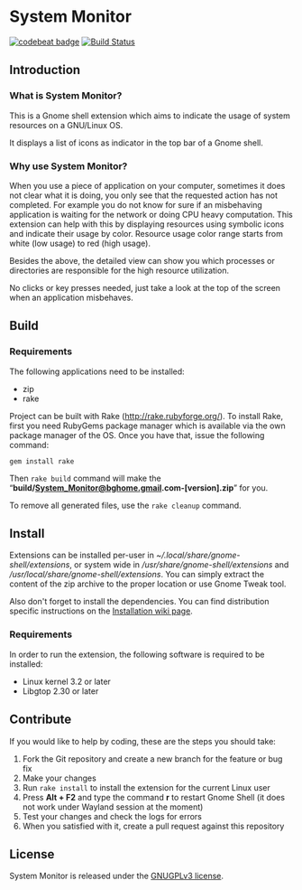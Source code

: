 # System Monitor

[![codebeat badge](https://codebeat.co/badges/7d1c7fdf-19b1-402a-b222-b2791e868e1d)](https://codebeat.co/projects/github-com-elvetemedve-gnome-shell-extension-system-monitor-master)
[![Build Status](https://travis-ci.org/elvetemedve/gnome-shell-extension-system-monitor.svg?branch=master)](https://travis-ci.org/elvetemedve/gnome-shell-extension-system-monitor)

## Introduction

### What is System Monitor?
This is a Gnome shell extension which aims to indicate the usage of system resources on a GNU/Linux OS.

It displays a list of icons as indicator in the top bar of a Gnome shell.

### Why use System Monitor?
When you use a piece of application on your computer, sometimes it does not clear what it is doing, you only see that the requested action
has not completed. For example you do not know for sure if an misbehaving application is waiting for the network
or doing CPU heavy computation. This extension can help with this by displaying resources using symbolic
icons and indicate their usage by color. Resource usage color range starts from white (low usage) to red (high usage).

Besides the above, the detailed view can show you which processes or directories are responsible for the high resource utilization.

No clicks or key presses needed, just take a look at the top of the screen when an application misbehaves.

## Build

### Requirements

The following applications need to be installed:
- zip
- rake

Project can be built with Rake (http://rake.rubyforge.org/).
To install Rake, first you need RubyGems package manager which is available via the own package manager
of the OS. Once you have that, issue the following command:

    gem install rake

Then `rake build` command will make the “**build/System_Monitor@bghome.gmail.com-[version].zip**” for you.

To remove all generated files, use the `rake cleanup` command.

## Install

Extensions can be installed per-user in *~/.local/share/gnome-shell/extensions*, or system wide in */usr/share/gnome-shell/extensions* and */usr/local/share/gnome-shell/extensions*.
You can simply extract the content of the zip archive to the proper location or use Gnome Tweak tool.

Also don't forget to install the dependencies. You can find distribution specific instructions on the [Installation wiki page](https://github.com/elvetemedve/gnome-shell-extension-system-monitor/wiki/Installation).

### Requirements

In order to run the extension, the following software is required to be installed:
- Linux kernel 3.2 or later
- Libgtop 2.30 or later

## Contribute

If you would like to help by coding, these are the steps you should take:

1. Fork the Git repository and create a new branch for the feature or bug fix
1. Make your changes
1. Run `rake install` to install the extension for the current Linux user
1. Press **Alt + F2** and type the command **r** to restart Gnome Shell (it does not work under Wayland session at the moment)
1. Test your changes and check the logs for errors
1. When you satisfied with it, create a pull request against this repository

## License

System Monitor is released under the [GNUGPLv3 license](https://www.gnu.org/licenses/gpl.html).
